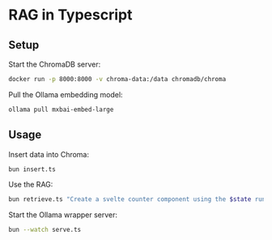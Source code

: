 # RAG in Typescript

## Setup

Start the ChromaDB server:

```bash
docker run -p 8000:8000 -v chroma-data:/data chromadb/chroma
```

Pull the Ollama embedding model:

```bash
ollama pull mxbai-embed-large
```

## Usage

Insert data into Chroma:

```bash
bun insert.ts
```

Use the RAG:

```bash
bun retrieve.ts "Create a svelte counter component using the $state rune"
```

Start the Ollama wrapper server:

```bash
bun --watch serve.ts
```
